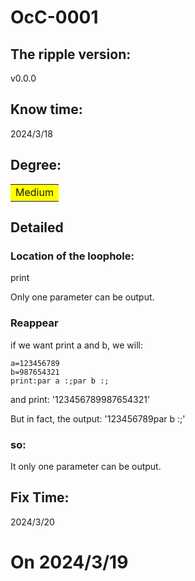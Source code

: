 # OcC-0001

## The ripple version: 
v0.0.0

## Know time: 
2024/3/18

## Degree: 
<table><tr><td bgcolor=#FFFF00>Medium</td></tr></table>


## Detailed

### Location of the loophole:
print

Only one parameter can be output.
### Reappear
if we want print a and b, we will:
```
a=123456789
b=987654321
print:par a :;par b :;
```
and print: 
'123456789987654321'

But in fact, the output: 
'123456789par b :;'

### so:
It only one parameter can be output.

## Fix Time:
2024/3/20


# On 2024/3/19
